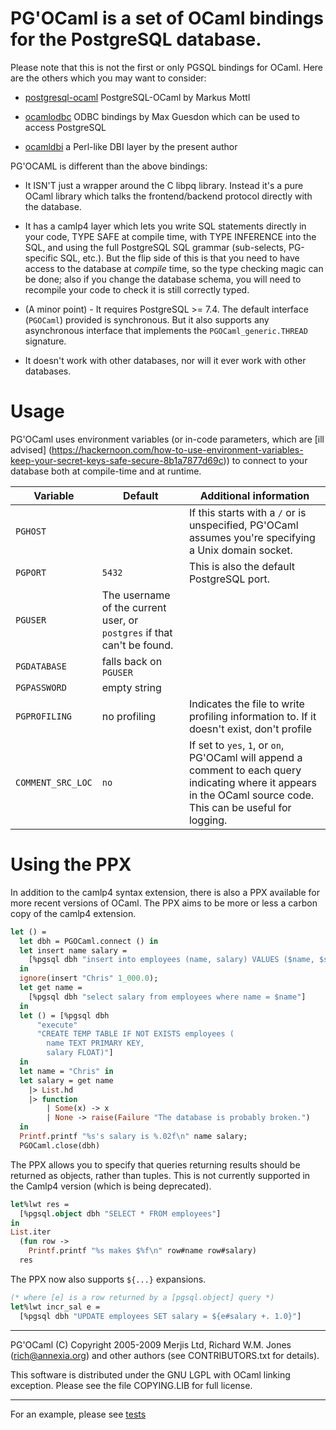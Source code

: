 # PG'OCaml is a set of OCaml bindings for the PostgreSQL database.

Please note that this is not the first or only PGSQL bindings for
OCaml. Here are the others which you may want to consider:

* [postgresql-ocaml](https://mmottl.github.io/postgresql-ocaml/)
PostgreSQL-OCaml by Markus Mottl

* [ocamlodbc](http://home.gna.org/ocamlodbc/)
ODBC bindings by Max Guesdon which can be used to access PostgreSQL

* [ocamldbi](http://download.savannah.nongnu.org/releases/modcaml/) a Perl-like
DBI layer by the present author

PG'OCAML is different than the above bindings:

* It ISN'T just a wrapper around the C libpq library.  Instead it's a pure
OCaml library which talks the frontend/backend protocol directly with the
database.

* It has a camlp4 layer which lets you write SQL statements directly in your
code, TYPE SAFE at compile time, with TYPE INFERENCE into the SQL, and using
the full PostgreSQL SQL grammar (sub-selects, PG-specific SQL, etc.).  But
the flip side of this is that you need to have access to the database at
_compile_ time, so the type checking magic can be done; also if you change
the database schema, you will need to recompile your code to check it is
still correctly typed.

* (A minor point) - It requires PostgreSQL >= 7.4. The default interface
(`PGOCaml`) provided is synchronous. But it also supports any asynchronous
interface that implements the `PGOCaml_generic.THREAD` signature.

* It doesn't work with other databases, nor will it ever work with other
databases.

# Usage

PG'OCaml uses environment variables (or in-code parameters, which are [ill advised]
(https://hackernoon.com/how-to-use-environment-variables-keep-your-secret-keys-safe-secure-8b1a7877d69c))
to connect to your database both at compile-time and at runtime.

| Variable      | Default       | Additional information |
| ------------- | ------------- | ---------------------- |
| `PGHOST`      | | If this starts with a `/` or is unspecified, PG'OCaml assumes you're specifying a Unix domain socket. |
| `PGPORT`      | `5432`        | This is also the default PostgreSQL port. |
| `PGUSER`      | The username of the current user, or `postgres` if that can't be found. | |
| `PGDATABASE`  | falls back on `PGUSER` | |
| `PGPASSWORD`  | empty string  | |
| `PGPROFILING` | no profiling  | Indicates the file to write profiling information to. If it doesn't exist, don't profile |
| `COMMENT_SRC_LOC` | `no`      | If set to `yes`, `1`, or `on`, PG'OCaml will append a comment to each query indicating where it appears in the OCaml source code. This can be useful for logging. |

# Using the PPX

In addition to the camlp4 syntax extension, there is also a PPX
available for more recent versions of OCaml. The PPX aims to be more or less a
carbon copy of the camlp4 extension.

```ocaml
let () =
  let dbh = PGOCaml.connect () in
  let insert name salary =
    [%pgsql dbh "insert into employees (name, salary) VALUES ($name, $salary)"]
  in
  ignore(insert "Chris" 1_000.0);
  let get name =
    [%pgsql dbh "select salary from employees where name = $name"]
  in
  let () = [%pgsql dbh
      "execute"
      "CREATE TEMP TABLE IF NOT EXISTS employees (
        name TEXT PRIMARY KEY,
        salary FLOAT)"]
  in
  let name = "Chris" in
  let salary = get name
    |> List.hd
    |> function
        | Some(x) -> x
        | None -> raise(Failure "The database is probably broken.")
  in
  Printf.printf "%s's salary is %.02f\n" name salary;
  PGOCaml.close(dbh)
```

The PPX allows you to specify that queries returning results should be returned as
objects, rather than tuples. This is not currently supported in the Camlp4 version
(which is being deprecated).

```ocaml
let%lwt res =
  [%pgsql.object dbh "SELECT * FROM employees"]
in
List.iter
  (fun row ->
    Printf.printf "%s makes $%f\n" row#name row#salary)
  res
```

The PPX now also supports `${...}` expansions.

```ocaml
(* where [e] is a row returned by a [pgsql.object] query *)
let%lwt incr_sal e =
  [%pgsql dbh "UPDATE employees SET salary = ${e#salary +. 1.0}"]
```

----------------------------------------------------------------------

PG'OCaml (C) Copyright 2005-2009 Merjis Ltd, Richard W.M. Jones (rich@annexia.org)
and other authors (see CONTRIBUTORS.txt for details).

This software is distributed under the GNU LGPL with OCaml linking
exception.  Please see the file COPYING.LIB for full license.

----------------------------------------------------------------------

For an example, please see [tests](https://github.com/darioteixeira/pgocaml/blob/master/tests/test_pgocaml_highlevel.ml)
